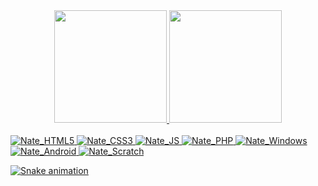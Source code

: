 <div align="center">
  <a href="https://github.com/natediasdev">
  <img height="180em" src="https://github-readme-stats.vercel.app/api?username=natediasdev&show_icons=true&theme=gotham&include_all_commits=true&count_private=true"/>
  <img height="180em" src="https://github-readme-stats.vercel.app/api/top-langs/?username=natediasdev&layout=compact&langs_count=7&theme=gotham"/>
</div>
<div style="display: inline_block"><br>
  <img alt="Nate_HTML5" src="https://img.shields.io/badge/HTML5-E34F26?style=for-the-badge&logo=html5&logoColor=white">
  <img alt="Nate_CSS3" src="https://img.shields.io/badge/CSS3-1572B6?style=for-the-badge&logo=css3&logoColor=white">
  <img alt="Nate_JS" src="https://img.shields.io/badge/JavaScript-323330?style=for-the-badge&logo=javascript&logoColor=F7DF1E">
  <img alt="Nate_PHP" src="https://img.shields.io/badge/PHP-777BB4?style=for-the-badge&logo=php&logoColor=white">
  <img alt="Nate_Windows" src="https://img.shields.io/badge/Windows-0078D6?style=for-the-badge&logo=windows&logoColor=white">
  <img alt="Nate_Android" src="https://img.shields.io/badge/Android-3DDC84?style=for-the-badge&logo=android&logoColor=white">
  <img alt="Nate_Scratch" src="https://img.shields.io/badge/Scratch-4D97FF?style=for-the-badge&logo=Scratch&logoColor=white">
</div>

![Snake animation](https://github.com/natediasdev/natediasdev/blob/output/github-contribution-grid-snake.svg)
